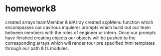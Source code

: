 # homework8

created arrays teamMember & idArray 
created appMenu function which encompasses our cavrious inquierer prompts which bulid out our team between members with the roles of engineer or intern.
Once our prompts have finished creating objects our objects will be pushed to the corresponding arrays which will render tour pre specified html templates through our path & fs modules. 
